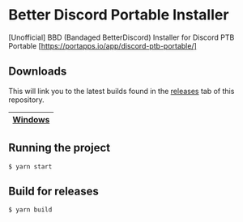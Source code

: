 # Better Discord Portable Installer
[Unofficial] BBD (Bandaged BetterDiscord) Installer for Discord PTB Portable [https://portapps.io/app/discord-ptb-portable/]

## Downloads

This will link you to the latest builds found in the [releases](https://github.com/mokocup/BetterDiscordPortableInstaller/releases) tab of this repository.

| [Windows]()  |
| ------------- |

## Running the project

    $ yarn start

## Build for releases

    $ yarn build
